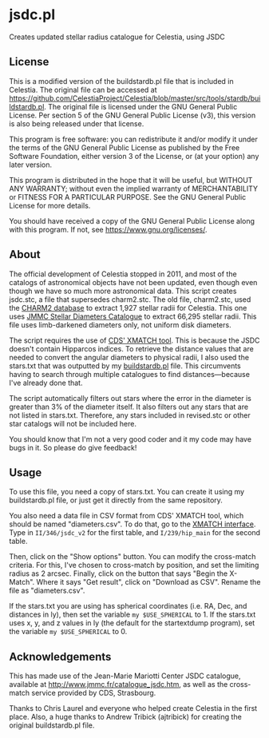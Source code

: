 # jsdc.pl
Creates updated stellar radius catalogue for Celestia, using JSDC

## License
This is a modified version of the buildstardb.pl file that is included in Celestia. The original file can be accessed at https://github.com/CelestiaProject/Celestia/blob/master/src/tools/stardb/buildstardb.pl. The original file is licensed under the GNU General Public License. Per section 5 of the GNU General Public License (v3), this version is also being released under that license.

This program is free software: you can redistribute it and/or modify it under the terms of the GNU General Public License as published by the Free Software Foundation, either version 3 of the License, or (at your option) any later version.

This program is distributed in the hope that it will be useful, but WITHOUT ANY WARRANTY; without even the implied warranty of MERCHANTABILITY or FITNESS FOR A PARTICULAR PURPOSE. See the GNU General Public License for more details.

You should have received a copy of the GNU General Public License along with this program.  If not, see <https://www.gnu.org/licenses/>.

## About
The official development of Celestia stopped in 2011, and most of the catalogs of astronomical objects have not been updated, even though even though we have so much more astronomical data. This script creates jsdc.stc, a file that supersedes charm2.stc. The old file, charm2.stc, used the [CHARM2 database](http://cdsarc.u-strasbg.fr/viz-bin/cat/J/A+A/431/773) to extract 1,927 stellar radii for Celestia. This one uses [JMMC Stellar Diameters Catalogue](http://cdsarc.u-strasbg.fr/viz-bin/cat/II/346) to extract 66,295 stellar radii. This file uses limb-darkened diameters only, not uniform disk diameters.

The script requires the use of [CDS' XMATCH tool](http://cdsxmatch.u-strasbg.fr). This is because the JSDC doesn't contain Hipparcos indices. To retrieve the distance values that are needed to convert the angular diameters to physical radii, I also used the stars.txt that was outputted by my [buildstardb.pl](https://github.com/LukeCEL/buildstardb) file. This circumvents having to search through multiple catalogues to find distances—because I've already done that. 

The script automatically filters out stars where the error in the diameter is greater than 3% of the diameter itself. It also filters out any stars that are not listed in stars.txt. Therefore, any stars included in revised.stc or other star catalogs will not be included here.

You should know that I'm not a very good coder and it my code may have bugs in it. So please do give feedback!

## Usage
To use this file, you need a copy of stars.txt. You can create it using my buildstardb.pl file, or just get it directly from the same repository.

You also need a data file in CSV format from CDS' XMATCH tool, which should be named "diameters.csv". To do that, go to the [XMATCH interface](http://cdsxmatch.u-strasbg.fr). Type in `II/346/jsdc_v2` for the first table, and `I/239/hip_main` for the second table.

Then, click on the "Show options" button. You can modify the cross-match criteria. For this, I've chosen to cross-match by position, and set the limiting radius as 2 arcsec. Finally, click on the button that says "Begin the X-Match". Where it says "Get result", click on "Download as CSV". Rename the file as "diameters.csv".

If the stars.txt you are using has spherical coordinates (i.e. RA, Dec, and distances in ly), then set the variable `my $USE_SPHERICAL` to 1. If the stars.txt uses x, y, and z values in ly (the default for the startextdump program), set the variable `my $USE_SPHERICAL` to 0.

## Acknowledgements
This has made use of the Jean-Marie Mariotti Center JSDC catalogue, available at http://www.jmmc.fr/catalogue_jsdc.htm, as well as the cross-match service provided by CDS, Strasbourg.

Thanks to Chris Laurel and everyone who helped create Celestia in the first place. Also, a huge thanks to Andrew Tribick (ajtribick) for creating the original buildstardb.pl file.

